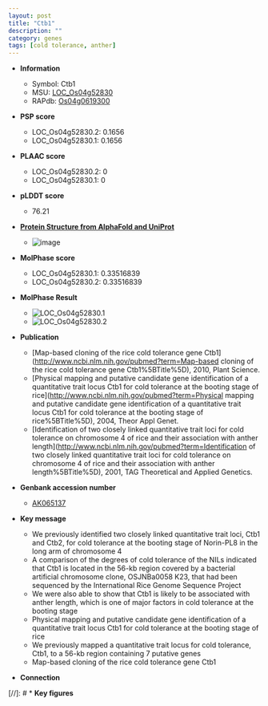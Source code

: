 ```yaml
---
layout: post
title: "Ctb1"
description: ""
category: genes
tags: [cold tolerance, anther]
---
```


* **Information**  
    + Symbol: Ctb1  
    + MSU: [LOC_Os04g52830](http://rice.plantbiology.msu.edu/cgi-bin/ORF_infopage.cgi?orf=LOC_Os04g52830)  
    + RAPdb: [Os04g0619300](http://rapdb.dna.affrc.go.jp/viewer/gbrowse_details/irgsp1?name=Os04g0619300)  

* **PSP score**  
    + LOC_Os04g52830.2: 0.1656 
    + LOC_Os04g52830.1: 0.1656 

* **PLAAC score**  
    + LOC_Os04g52830.2: 0 
    + LOC_Os04g52830.1: 0 

* **pLDDT score**
    + 76.21

* **[Protein Structure from AlphaFold and UniProt](https://www.uniprot.org/uniprotkb/A0A0P0WES8/entry#structure)**
    + ![image](https://ricepsp.github.io/images/A/AF-A0A0P0WES8-F1.png)

* **MolPhase score**
    + LOC_Os04g52830.1: 0.33516839
    + LOC_Os04g52830.2: 0.33516839

* **MolPhase Result**
    + ![LOC_Os04g52830.1](https://304243504.github.io/Pictures/LOC_Os04g/LOC_Os04g52830.1.png)
    + ![LOC_Os04g52830.2](https://304243504.github.io/Pictures/LOC_Os04g/LOC_Os04g52830.2.png)

* **Publication**  
    + [Map-based cloning of the rice cold tolerance gene Ctb1](http://www.ncbi.nlm.nih.gov/pubmed?term=Map-based cloning of the rice cold tolerance gene Ctb1%5BTitle%5D), 2010, Plant Science.
    + [Physical mapping and putative candidate gene identification of a quantitative trait locus Ctb1 for cold tolerance at the booting stage of rice](http://www.ncbi.nlm.nih.gov/pubmed?term=Physical mapping and putative candidate gene identification of a quantitative trait locus Ctb1 for cold tolerance at the booting stage of rice%5BTitle%5D), 2004, Theor Appl Genet.
    + [Identification of two closely linked quantitative trait loci for cold tolerance on chromosome 4 of rice and their association with anther length](http://www.ncbi.nlm.nih.gov/pubmed?term=Identification of two closely linked quantitative trait loci for cold tolerance on chromosome 4 of rice and their association with anther length%5BTitle%5D), 2001, TAG Theoretical and Applied Genetics.

* **Genbank accession number**  
    + [AK065137](http://www.ncbi.nlm.nih.gov/nuccore/AK065137)

* **Key message**  
    + We previously identified two closely linked quantitative trait loci, Ctb1 and Ctb2, for cold tolerance at the booting stage of Norin-PL8 in the long arm of chromosome 4
    + A comparison of the degrees of cold tolerance of the NILs indicated that Ctb1 is located in the 56-kb region covered by a bacterial artificial chromosome clone, OSJNBa0058 K23, that had been sequenced by the International Rice Genome Sequence Project
    + We were also able to show that Ctb1 is likely to be associated with anther length, which is one of major factors in cold tolerance at the booting stage
    + Physical mapping and putative candidate gene identification of a quantitative trait locus Ctb1 for cold tolerance at the booting stage of rice
    + We previously mapped a quantitative trait locus for cold tolerance, Ctb1, to a 56-kb region containing 7 putative genes
    + Map-based cloning of the rice cold tolerance gene Ctb1

* **Connection**  

[//]: # * **Key figures**  


